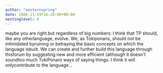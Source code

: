 ```yaml
---
author: "easternspring"
date: 2006-11-19T16:20:00+00:00
nestinglevel: 0
---
```

maybe you are right.but regardless of big numbers: I think that TP should, like any otherlanguage, evolve. We, as Tokiponans, should not be intimidated byruining or betraying the basic concepts on which the language isbuilt. We can create and further build this language through thisforum by suggesting new and more efficient (although it doesn't soundtoo much TokiPonan) ways of saying things. I think it will onlycontribute to the language...